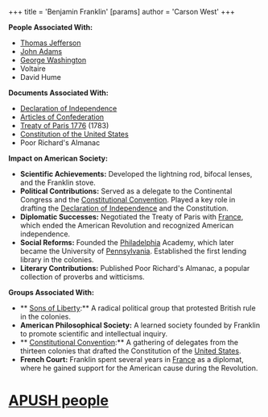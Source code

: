 +++
 title = 'Benjamin Franklin'
[params]
	author = 'Carson West'
+++

**People Associated With:**

* [Thomas Jefferson](./../thomas-jefferson/)
* [John Adams](./../john-adams/)
* [George Washington](./../george-washington/)
* Voltaire
* David Hume

**Documents Associated With:**

* [Declaration of Independence](./../declaration-of-independence/)
* [Articles of Confederation](./../articles-of-confederation/)
* [Treaty of Paris 1776](./../treaty-of-paris-1776/) (1783)
* [Constitution of the United States](./../constitution-of-the-united-states/)
* Poor Richard's Almanac

**Impact on American Society:**

* **Scientific Achievements:** Developed the lightning rod, bifocal lenses, and the Franklin stove.
* **Political Contributions:** Served as a delegate to the Continental Congress and the [Constitutional Convention](./../constitutional-convention/). Played a key role in drafting the [Declaration of Independence](./../declaration-of-independence/) and the Constitution.
* **Diplomatic Successes:** Negotiated the Treaty of Paris with [France](./../france/), which ended the American Revolution and recognized American independence.
* **Social Reforms:** Founded the [Philadelphia](./../philadelphia/) Academy, which later became the University of [Pennsylvania](./../pennsylvania/). Established the first lending library in the colonies.
* **Literary Contributions:** Published Poor Richard's Almanac, a popular collection of proverbs and witticisms.

**Groups Associated With:**

* ** [Sons of Liberty](./../sons-of-liberty/):** A radical political group that protested British rule in the colonies.
* **American Philosophical Society:** A learned society founded by Franklin to promote scientific and intellectual inquiry.
* ** [Constitutional Convention](./../constitutional-convention/):** A gathering of delegates from the thirteen colonies that drafted the Constitution of the [United States](./../united-states/).
* **French Court:** Franklin spent several years in [France](./../france/) as a diplomat, where he gained support for the American cause during the Revolution.
# [APUSH people](./../apush-people/)